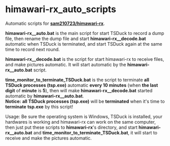 # himawari-rx_auto_scripts
Automatic scripts for [**sam210723/himawari-rx**](https://github.com/sam210723/himawari-rx).

**himawari-rx__auto.bat** is the main script for start TSDuck to record a dump file, then rename the dump file and start **himawari-rx__decode.bat** automatic when TSDuck is terminated, and start TSDuck again at the same time to record next round.

**himawari-rx__decode.bat** is the script for start himawari-rx to receive files, and make pictures automatic. It will start automatic by the **himawari-rx__auto.bat** script.

**time_monitor_to_terminate_TSDuck.bat** is the script to terminate **all TSDuck processes (tsp.exe)** automatic **every 10 minutes** (when **the last digit** of **minute** is **5**), then will make **himawari-rx__decode.bat** started automatic by **himawari-rx__auto.bat**. <br>
**Notice:** **all TSDuck processes (tsp.exe)** will be **terminated** when it's time to **terminate** **tsp.exe** by this script!


Usage: Be sure the operating system is Windows, TSDuck is installed, your hardwares is working and himawari-rx can work on the same computer, then just put these scripts to **himawari-rx**'s directory, and start **himawari-rx__auto.bat** and **time_monitor_to_terminate_TSDuck.bat**, it will start to receive and make the pictures automatic.
